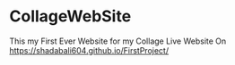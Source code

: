 # CollageWebSite

This my First Ever Website for my Collage
Live Website On
https://shadabali604.github.io/FirstProject/
